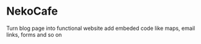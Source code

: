# NekoCafe
Turn blog page into functional website
add  embeded code like maps, email links, forms and so on
